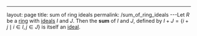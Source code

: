 ---
 layout: page
 title: sum of ring ideals
 permalink: /sum_of_ring_ideals
---Let $R$ be a [ring](https://defsmath.github.io/DefsMath/ring) with [ideals](https://defsmath.github.io/DefsMath/ring_ideal) $I$ and $J$. Then the **sum** of $I$ and $J$, defined by $I+J= \{i+j \mid i\in I,j\in J\}$ is itself an [ideal](https://defsmath.github.io/DefsMath/###########ideal).